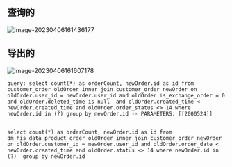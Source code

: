 

## 查询的





![image-20230406161436177](C:\Users\刘伟华\Documents\temp\github-md\通用\4.6.assets\image-20230406161436177.png)



## 导出的

![image-20230406161607178](C:\Users\刘伟华\Documents\temp\github-md\通用\4.6.assets\image-20230406161607178.png)





```
query: select count(*) as orderCount, newOrder.id as id from customer_order oldOrder inner join customer_order newOrder on oldOrder.user_id = newOrder.user_id and oldOrder.is_exchange_order = 0 and oldOrder.deleted_time is null  and oldOrder.created_time < newOrder.created_time and oldOrder.order_status <> 14 where newOrder.id in (?) group by newOrder.id -- PARAMETERS: [[2000524]]


select count(*) as orderCount, newOrder.id as id from dm_his_data_product_order oldOrder inner join customer_order newOrder on oldOrder.customer_id = newOrder.user_id and oldOrder.order_date < newOrder.created_time and oldOrder.status <> 14 where newOrder.id in (?)  group by newOrder.id
```

